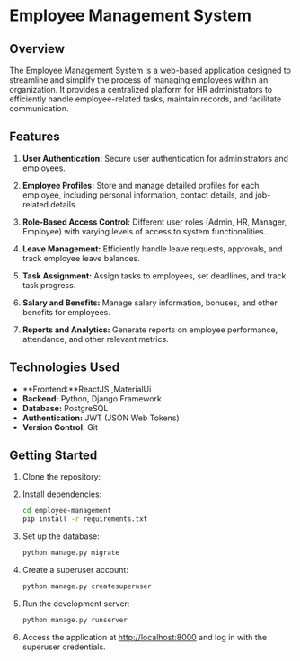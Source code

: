 # Employee Management System

## Overview

The Employee Management System is a web-based application designed to streamline and simplify the process of managing employees within an organization. It provides a centralized platform for HR administrators to efficiently handle employee-related tasks, maintain records, and facilitate communication.

## Features

1. **User Authentication:** Secure user authentication for administrators and employees.

2. **Employee Profiles:** Store and manage detailed profiles for each employee, including personal information, contact details, and job-related details.

3. **Role-Based Access Control:** Different user roles (Admin, HR, Manager, Employee) with varying levels of access to system functionalities..

5. **Leave Management:** Efficiently handle leave requests, approvals, and track employee leave balances.

6. **Task Assignment:** Assign tasks to employees, set deadlines, and track task progress.


8. **Salary and Benefits:** Manage salary information, bonuses, and other benefits for employees.

9. **Reports and Analytics:** Generate reports on employee performance, attendance, and other relevant metrics.

## Technologies Used

- **Frontend:**ReactJS ,MaterialUi
- **Backend:** Python, Django Framework
- **Database:** PostgreSQL
- **Authentication:** JWT (JSON Web Tokens)
- **Version Control:** Git

## Getting Started

1. Clone the repository:

2. Install dependencies:

    ```bash
    cd employee-management
    pip install -r requirements.txt
    ```

3. Set up the database:

    ```bash
    python manage.py migrate
    ```

4. Create a superuser account:

    ```bash
    python manage.py createsuperuser
    ```

5. Run the development server:

    ```bash
    python manage.py runserver
    ```

6. Access the application at [http://localhost:8000](http://localhost:8000) and log in with the superuser credentials.


